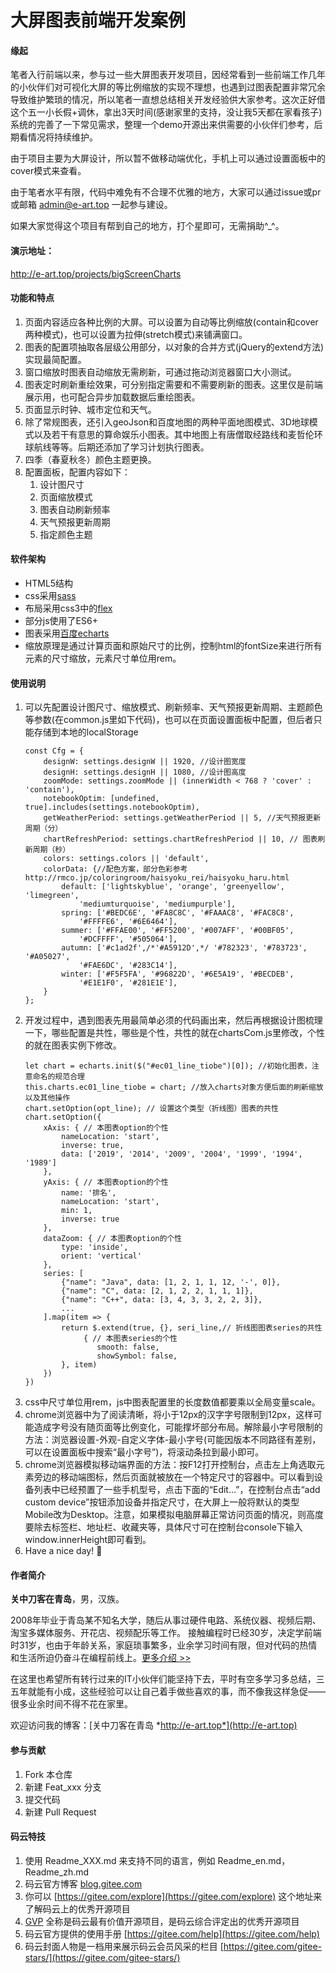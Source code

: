 # 大屏图表前端开发案例

#### 缘起
笔者入行前端以来，参与过一些大屏图表开发项目，因经常看到一些前端工作几年的小伙伴们对可视化大屏的等比例缩放的实现不理想，也遇到过图表配置非常冗余导致维护繁琐的情况，所以笔者一直想总结相关开发经验供大家参考。这次正好借这个五一小长假+调休，拿出3天时间(感谢家里的支持，没让我5天都在家看孩子)系统的完善了一下常见需求，整理一个demo开源出来供需要的小伙伴们参考，后期看情况将持续维护。

由于项目主要为大屏设计，所以暂不做移动端优化，手机上可以通过设置面板中的cover模式来查看。

由于笔者水平有限，代码中难免有不合理不优雅的地方，大家可以通过issue或pr或邮箱 admin@e-art.top 一起参与建设。

如果大家觉得这个项目有帮到自己的地方，打个星即可，无需捐助^_^。

#### 演示地址：
http://e-art.top/projects/bigScreenCharts

#### 功能和特点
1. 页面内容适应各种比例的大屏。可以设置为自动等比例缩放(contain和cover两种模式)，也可以设置为拉伸(stretch模式)来铺满窗口。
2. 图表的配置项抽取各层级公用部分，以对象的合并方式(jQuery的extend方法)实现最简配置。
3. 窗口缩放时图表自动缩放无需刷新，可通过拖动浏览器窗口大小测试。
4. 图表定时刷新重绘效果，可分别指定需要和不需要刷新的图表。这里仅是前端展示用，也可配合异步加载数据后重绘图表。
5. 页面显示时钟、城市定位和天气。
6. 除了常规图表，还引入geoJson和百度地图的两种平面地图模式、3D地球模式以及若干有意思的算命娱乐小图表。其中地图上有唐僧取经路线和麦哲伦环球航线等等。后期还添加了学习计划执行图表。
6. 四季（春夏秋冬）颜色主题更换。
7. 配置面板，配置内容如下：
    1. 设计图尺寸
    2. 页面缩放模式
    3. 图表自动刷新频率
    4. 天气预报更新周期
    5. 指定颜色主题

#### 软件架构
* HTML5结构
* css采用[sass](https://www.sass.hk/)
* 布局采用css3中的[flex](https://developer.mozilla.org/zh-CN/docs/Learn/CSS/CSS_layout/Flexbox)
* 部分js使用了ES6+
* 图表采用[百度echarts](http://echarts.baidu.com)
* 缩放原理是通过计算页面和原始尺寸的比例，控制html的fontSize来进行所有元素的尺寸缩放，元素尺寸单位用rem。

#### 使用说明
1. 可以先配置设计图尺寸、缩放模式、刷新频率、天气预报更新周期、主题颜色等参数(在common.js里如下代码)，也可以在页面设置面板中配置，但后者只能存储到本地的localStorage
    ``` 
    const Cfg = {
        designW: settings.designW || 1920, //设计图宽度
        designH: settings.designH || 1080, //设计图高度
        zoomMode: settings.zoomMode || (innerWidth < 768 ? 'cover' : 'contain'),
        notebookOptim: [undefined, true].includes(settings.notebookOptim),
        getWeatherPeriod: settings.getWeatherPeriod || 5, //天气预报更新周期（分）
        chartRefreshPeriod: settings.chartRefreshPeriod || 10, // 图表刷新周期（秒）
        colors: settings.colors || 'default',
        colorData: {//配色方案，部分色彩参考 http://rmco.jp/coloringroom/haisyoku_rei/haisyoku_haru.html
            default: ['lightskyblue', 'orange', 'greenyellow', 'limegreen',
                'mediumturquoise', 'mediumpurple'],
            spring: ['#BEDC6E', '#FA8C8C', '#FAAAC8', '#FAC8C8',
                '#FFFFE6', '#6E6464'],
            summer: ['#FFAE00', '#FF5200', '#007AFF', '#00BF05',
                '#DCFFFF', '#505064'],
            autumn: ['#c1ad2f',/*'#A5912D',*/ '#782323', '#783723', '#A05027',
                '#FAE6DC', '#283C14'],
            winter: ['#F5F5FA', '#96822D', '#6E5A19', '#BECDEB',
                '#E1E1F0', '#281E1E'],
        }
    };
    ```
    <!--尺寸用62.5%的HTML字号，即1rem=10px。-->
2. 开发过程中，遇到图表先用最简单必须的代码画出来，然后再根据设计图梳理一下，哪些配置是共性，哪些是个性，共性的就在chartsCom.js里修改，个性的就在图表实例下修改。
    ```
    let chart = echarts.init($("#ec01_line_tiobe")[0]); //初始化图表，注意命名的规范合理
    this.charts.ec01_line_tiobe = chart; //放入charts对象方便后面的刷新缩放以及其他操作
    chart.setOption(opt_line); // 设置这个类型（折线图）图表的共性
    chart.setOption({
        xAxis: { // 本图表option的个性
            nameLocation: 'start',
            inverse: true,
            data: ['2019', '2014', '2009', '2004', '1999', '1994', '1989']
        },
        yAxis: { // 本图表option的个性
            name: '排名',
            nameLocation: 'start',
            min: 1,
            inverse: true
        },
        dataZoom: { // 本图表option的个性
            type: 'inside',
            orient: 'vertical'
        },
        series: [
            {"name": "Java", data: [1, 2, 1, 1, 12, '-', 0]},
            {"name": "C", data: [2, 1, 2, 2, 1, 1, 1]},
            {"name": "C++", data: [3, 4, 3, 3, 2, 2, 3]},
            ...
        ].map(item => {
            return $.extend(true, {}, seri_line,// 折线图图表series的共性
                 { // 本图表series的个性
                    smooth: false,
                    showSymbol: false,
            }, item)
        })
    })
    ```
3. css中尺寸单位用rem，js中图表配置里的长度数值都要乘以全局变量scale。
4. chrome浏览器中为了阅读清晰，将小于12px的汉字字号限制到12px，这样可能造成字号没有随页面等比例变化，可能撑坏部分布局。解除最小字号限制的方法：浏览器设置-外观-自定义字体-最小字号(可能因版本不同路径有差别，可以在设置面板中搜索“最小字号”)，将滚动条拉到最小即可。
5. chrome浏览器模拟移动端界面的方法：按F12打开控制台，点击左上角选取元素旁边的移动端图标，然后页面就被放在一个特定尺寸的容器中。可以看到设备列表中已经预置了一些手机型号，点击下面的“Edit...”，在控制台点击“add custom device”按钮添加设备并指定尺寸，在大屏上一般将默认的类型Mobile改为Desktop。注意，如果模拟电脑屏幕正常访问页面的情况，则高度要除去标签栏、地址栏、收藏夹等，具体尺寸可在控制台console下输入window.innerHeight即可看到。
6. Have a nice day! 🍵

#### 作者简介
**关中刀客在青岛**，男，汉族。

2008年毕业于青岛某不知名大学，随后从事过硬件电路、系统仪器、视频后期、淘宝多媒体服务、开花店、视频配乐等工作。
接触编程时已经30岁，决定学前端时31岁，也由于年龄关系，家庭琐事繁多，业余学习时间有限，但对代码的热情和生活所迫仍奋斗在编程前线上。[更多介绍 >>](http://e-art.top/page/aboutMe.html)

在这里也希望所有转行过来的IT小伙伴们能坚持下去，平时有空多学习多总结，三五年就能有小成，这些经验可以让自己着手做些喜欢的事，而不像我这样急促——很多业余时间不得不花在家里。

欢迎访问我的博客：[关中刀客在青岛 *http://e-art.top*](http://e-art.top)

#### 参与贡献

1. Fork 本仓库
2. 新建 Feat_xxx 分支
3. 提交代码
4. 新建 Pull Request


#### 码云特技

1. 使用 Readme\_XXX.md 来支持不同的语言，例如 Readme\_en.md，Readme\_zh.md
2. 码云官方博客 [blog.gitee.com](https://blog.gitee.com)
3. 你可以 [https://gitee.com/explore](https://gitee.com/explore) 这个地址来了解码云上的优秀开源项目
4. [GVP](https://gitee.com/gvp) 全称是码云最有价值开源项目，是码云综合评定出的优秀开源项目
5. 码云官方提供的使用手册 [https://gitee.com/help](https://gitee.com/help)
6. 码云封面人物是一档用来展示码云会员风采的栏目 [https://gitee.com/gitee-stars/](https://gitee.com/gitee-stars/)
